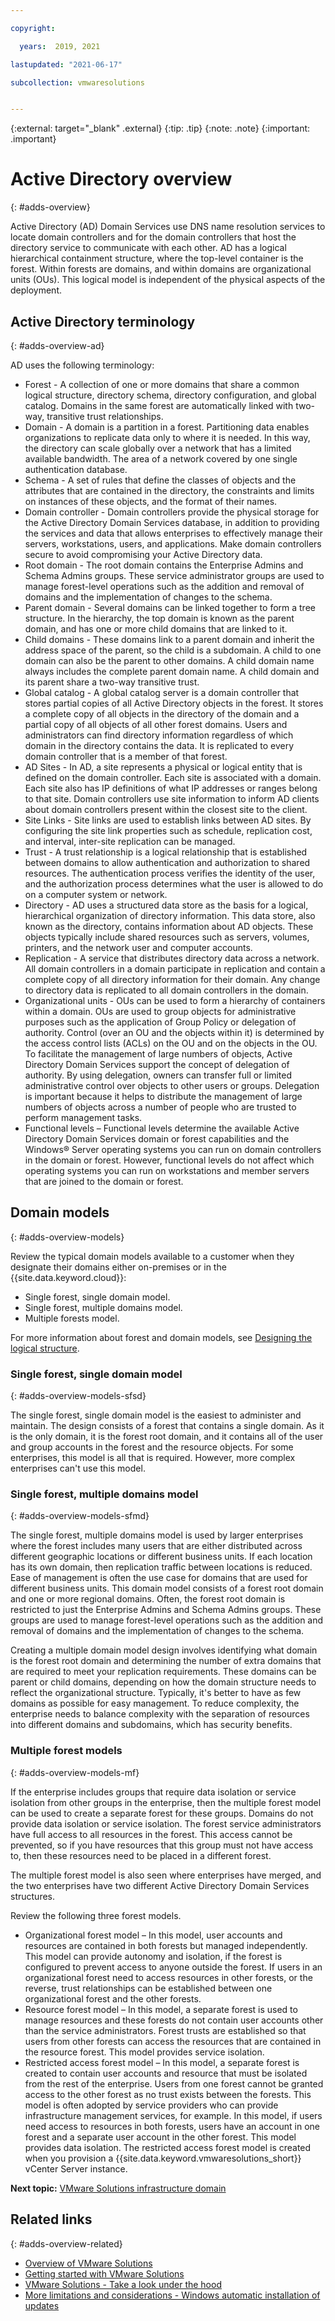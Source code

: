 ```yaml
---

copyright:

  years:  2019, 2021

lastupdated: "2021-06-17"

subcollection: vmwaresolutions


---
```


{:external: target="_blank" .external}
{:tip: .tip}
{:note: .note}
{:important: .important}

# Active Directory overview
{: #adds-overview}

Active Directory (AD) Domain Services use DNS name resolution services to locate domain controllers and for the domain controllers that host the directory service to communicate with each other. AD has a logical hierarchical containment structure, where the top-level container is the forest. Within forests are domains, and within domains are organizational units (OUs). This logical model is independent of the physical aspects of the deployment.

## Active Directory terminology
{: #adds-overview-ad}

AD uses the following terminology:

* Forest - A collection of one or more domains that share a common logical structure, directory schema, directory configuration, and global catalog. Domains in the same forest are automatically linked with two-way, transitive trust relationships.
* Domain - A domain is a partition in a forest. Partitioning data enables organizations to replicate data only to where it is needed. In this way, the directory can scale globally over a network that has a limited available bandwidth. The area of a network covered by one single authentication database.
* Schema - A set of rules that define the classes of objects and the attributes that are contained in the directory, the constraints and limits on instances of these objects, and the format of their names.
* Domain controller - Domain controllers provide the physical storage for the Active Directory Domain Services database, in addition to providing the services and data that allows enterprises to effectively manage their servers, workstations, users, and applications. Make domain controllers secure to avoid compromising your Active Directory data.
* Root domain - The root domain contains the Enterprise Admins and Schema Admins groups. These service administrator groups are used to manage forest-level operations such as the addition and removal of domains and the implementation of changes to the schema.
* Parent domain - Several domains can be linked together to form a tree structure. In the hierarchy, the top domain is known as the parent domain, and has one or more child domains that are linked to it.
* Child domains - These domains link to a parent domain and inherit the address space of the parent, so the child is a subdomain. A child to one domain can also be the parent to other domains. A child domain name always includes the complete parent domain name. A child domain and its parent share a two-way transitive trust.
* Global catalog - A global catalog server is a domain controller that stores partial copies of all Active Directory objects in the forest. It stores a complete copy of all objects in the directory of the domain and a partial copy of all objects of all other forest domains. Users and administrators can find directory information regardless of which domain in the directory contains the data. It is replicated to every domain controller that is a member of that forest.
* AD Sites - In AD, a site represents a physical or logical entity that is defined on the domain controller. Each site is associated with a domain. Each site also has IP definitions of what IP addresses or ranges belong to that site. Domain controllers use site information to inform AD clients about domain controllers present within the closest site to the client.
* Site Links - Site links are used to establish links between AD sites. By configuring the site link properties such as schedule, replication cost, and interval, inter-site replication can be managed.
* Trust - A trust relationship is a logical relationship that is established between domains to allow authentication and authorization to shared resources. The authentication process verifies the identity of the user, and the authorization process determines what the user is allowed to do on a computer system or network.
* Directory - AD uses a structured data store as the basis for a logical, hierarchical organization of directory information. This data store, also known as the directory, contains information about AD objects. These objects typically include shared resources such as servers, volumes, printers, and the network user and computer accounts.
* Replication - A service that distributes directory data across a network. All domain controllers in a domain participate in replication and contain a complete copy of all directory information for their domain. Any change to directory data is replicated to all domain controllers in the domain.
* Organizational units - OUs can be used to form a hierarchy of containers within a domain. OUs are used to group objects for administrative purposes such as the application of Group Policy or delegation of authority. Control (over an OU and the objects within it) is determined by the access control lists (ACLs) on the OU and on the objects in the OU. To facilitate the management of large numbers of objects, Active Directory Domain Services support the concept of delegation of authority. By using delegation, owners can transfer full or limited administrative control over objects to other users or groups. Delegation is important because it helps to distribute the management of large numbers of objects across a number of people who are trusted to perform management tasks.
* Functional levels – Functional levels determine the available Active Directory Domain Services domain or forest capabilities and the Windows® Server operating systems you can run on domain controllers in the domain or forest. However, functional levels do not affect which operating systems you can run on workstations and member servers that are joined to the domain or forest.

## Domain models
{: #adds-overview-models}

Review the typical domain models available to a customer when they designate their domains either on-premises or in the {{site.data.keyword.cloud}}:

* Single forest, single domain model.
* Single forest, multiple domains model.
* Multiple forests model.

For more information about forest and domain models, see [Designing the logical structure](https://docs.microsoft.com/en-us/windows-server/identity/ad-ds/plan/designing-the-logical-structure).

### Single forest, single domain model
{: #adds-overview-models-sfsd}

The single forest, single domain model is the easiest to administer and maintain. The design consists of a forest that contains a single domain. As it is the only domain, it is the forest root domain, and it contains all of the user and group accounts in the forest and the resource objects. For some enterprises, this model is all that is required. However, more complex enterprises can't use this model.

### Single forest, multiple domains model
{: #adds-overview-models-sfmd}

The single forest, multiple domains model is used by larger enterprises where the forest includes many users that are either distributed across different geographic locations or different business units. If each location has its own domain, then replication traffic between locations is reduced. Ease of management is often the use case for domains that are used for different business units. This domain model consists of a forest root domain and one or more regional domains. Often, the forest root domain is restricted to just the Enterprise Admins and Schema Admins groups. These groups are used to manage forest-level operations such as the addition and removal of domains and the implementation of changes to the schema.

Creating a multiple domain model design involves identifying what domain is the forest root domain and determining the number of extra domains that are required to meet your replication requirements. These domains can be parent or child domains, depending on how the domain structure needs to reflect the organizational structure. Typically, it's better to have as few domains as possible for easy management. To reduce complexity, the enterprise needs to balance complexity with the separation of resources into different domains and subdomains, which has security benefits.

### Multiple forest models
{: #adds-overview-models-mf}

If the enterprise includes groups that require data isolation or service isolation from other groups in the enterprise, then the multiple forest model can be used to create a separate forest for these groups. Domains do not provide data isolation or service isolation. The forest service administrators have full access to all resources in the forest. This access cannot be prevented, so if you have resources that this group must not have access to, then these resources need to be placed in a different forest.

The multiple forest model is also seen where enterprises have merged, and the two enterprises have two different Active Directory Domain Services structures.

Review the following three forest models.

* Organizational forest model – In this model, user accounts and resources are contained in both forests but managed independently. This model can provide autonomy and isolation, if the forest is configured to prevent access to anyone outside the forest. If users in an organizational forest need to access resources in other forests, or the reverse, trust relationships can be established between one organizational forest and the other forests.
* Resource forest model – In this model, a separate forest is used to manage resources and these forests do not contain user accounts other than the service administrators. Forest trusts are established so that users from other forests can access the resources that are contained in the resource forest. This model provides service isolation.
* Restricted access forest model – In this model, a separate forest is created to contain user accounts and resource that must be isolated from the rest of the enterprise. Users from one forest cannot be granted access to the other forest as no trust exists between the forests. This model is often adopted by service providers who can provide infrastructure management services, for example. In this model, if users need access to resources in both forests, users have an account in one forest and a separate user account in the other forest. This model provides data isolation. The restricted access forest model is created when you provision a {{site.data.keyword.vmwaresolutions_short}} vCenter Server instance.

**Next topic:** [VMware Solutions infrastructure domain](/docs/vmwaresolutions?topic=vmwaresolutions-adds-infra-domain)

## Related links
{: #adds-overview-related}

* [Overview of VMware Solutions](/docs/vmwaresolutions?topic=vmwaresolutions-solution_overview)
* [Getting started with VMware Solutions](/docs/vmwaresolutions?topic=vmwaresolutions-getting-started)
* [VMware Solutions - Take a look under the hood](/docs/vmwaresolutions?topic=vmwaresolutions-under_the_hood)
* [More limitations and considerations - Windows automatic installation of updates](/docs/vmwaresolutions?topic=vmwaresolutions-trbl_limitations#trbl_limitations-windows-update)
